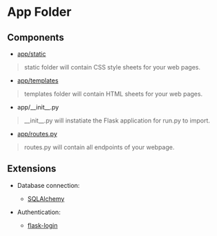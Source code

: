 # App Folder

## Components

- [app/static](static/static.md)
> static folder will contain CSS style sheets for your web pages.

- [app/templates](templates/templates.md)
> templates folder will contain HTML sheets for your web pages.

- app/\_\_init\_\_.py
> \_\_init\_\_.py will instatiate the Flask application for run.py to import.

- [app/routes.py](routes.md)
> routes.py will contain all endpoints of your webpage.

## Extensions

- Database connection:
    - [SQLAlchemy](https://github.com/sqlalchemy/sqlalchemy)

- Authentication:
    - [flask-login](https://github.com/maxcountryman/flask-login)
